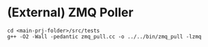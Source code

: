 # (External) ZMQ Poller

```SHELL
cd <main-prj-folder>/src/tests
g++ -O2 -Wall -pedantic zmq_pull.cc -o ../../bin/zmq_pull -lzmq
```

